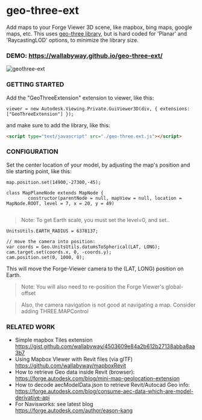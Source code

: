 # geo-three-ext

Add maps to your Forge Viewer 3D scene, like mapbox, bing maps, google maps, etc.  This uses [geo-three library](https://github.com/tentone/geo-three), but is hard coded for 'Planar' and 'RaycastingLOD' options, to minimize the library size.

### DEMO: https://wallabyway.github.io/geo-three-ext/

![geothree-ext](https://user-images.githubusercontent.com/440241/122155016-f92ed680-ce1a-11eb-8e92-f797e043f66e.gif)


### GETTING STARTED

Add the "GeoThreeExtension" extension to viewer, like this:

```code
viewer = new Autodesk.Viewing.Private.GuiViewer3D(div, { extensions: ["GeoThreeExtension"] });
```
and make sure to add the library, like this:

```html
<script type="text/javascript" src="./geo-three.ext.js"></script>
```

### CONFIGURATION

Set the center location of your model, by adjusting the map's position and tile starting point, like this:

```code
map.position.set(14900,-27300,-45);

class MapPlaneNode extends MapNode {
	    constructor(parentNode = null, mapView = null, location = MapNode.ROOT, level = 7, x = 20, y = 49)
      
```

> Note: To get Earth scale, you must set the level=0, and set..
```code
UnitsUtils.EARTH_RADIUS = 6378137;

// move the camera into position:
var coords = Geo.UnitsUtils.datumsToSpherical(LAT, LONG);
cam.target.set(coords.x, 0, -coords.y);
cam.position.set(0, 1000, 0);
```

This will move the Forge-Viewer camera to the (LAT, LONG) position on Earth.
> Note: You will also need to re-position the Forge Viewer's global-offset

> Also, the camera navigation is not good at navigating a map.  Consider adding THREE.MAPControl


### RELATED WORK

- Simple mapbox Tiles extension https://gist.github.com/wallabyway/4503609e84a2b612b27138abba8aa3b7
- Using Mapbox VIewer with Revit files (via glTF)  https://github.com/wallabyway/mapboxRevit
- How to retrieve Geo data inside Revit (browser): https://forge.autodesk.com/blog/mini-map-geolocation-extension
- How to decode aecModelData.json to retrieve Revit/Autocad Geo info: https://forge.autodesk.com/blog/consume-aec-data-which-are-model-derivative-api
- For Navisworks: see latest blog https://forge.autodesk.com/author/eason-kang
